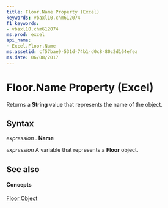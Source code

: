 ```yaml
---
title: Floor.Name Property (Excel)
keywords: vbaxl10.chm612074
f1_keywords:
- vbaxl10.chm612074
ms.prod: excel
api_name:
- Excel.Floor.Name
ms.assetid: cf57bae9-531d-74b1-d0c8-80c2d164efea
ms.date: 06/08/2017
---
```



# Floor.Name Property (Excel)

Returns a **String** value that represents the name of the object.


## Syntax

 _expression_ . **Name**

 _expression_ A variable that represents a **Floor** object.


## See also


#### Concepts


[Floor Object](floor-object-excel.md)

